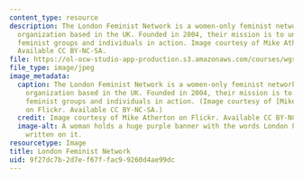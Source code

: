 ```yaml
---
content_type: resource
description: The London Feminist Network is a women-only feminist networking and campaigning
  organization based in the UK. Founded in 2004, their mission is to unite London-based
  feminist groups and individuals in action. Image courtesy of Mike Atherton on Flickr.
  Available CC BY-NC-SA.
file: https://ol-ocw-studio-app-production.s3.amazonaws.com/courses/wgs-615-feminist-inquiry-strategies-for-effective-scholarship-fall-2012/9f27dc7b2d7ef67ffac99260d4ae99dc_WGS-615f12-th.jpg
file_type: image/jpeg
image_metadata:
  caption: The London Feminist Network is a women-only feminist networking and campaigning
    organization based in the UK. Founded in 2004, their mission is to unite London-based
    feminist groups and individuals in action. (Image courtesy of [Mike Atherton](http://www.flickr.com/photos/39541942@N00/2060395067/in/photolist-4954ET-7hH89T-7hH81k-7hH5jk-ayfDtB-ayi9AA-ayi8c9-ayigpN-ayfUWM-ayieAY-ayfKqe-7hM5aj-7hM4jQ-7hM5Cb-7hM26L-7hM7Td-7hH4QM-7hM7ry-7hHa9i-7hM2W7-7hHaMK-7hH78P-7hM3HN-7hM4bo-7hH5sT-7hH5NK-7hH9zM-7hH6z4-7hM6CS-7hM4Ko-7hH8Xk-7hM5QY-7hM67L-7hM6fb-7hH6YM-7hH8yX-7hH6Dt-7hH9ER-7hM5JQ-7hM2zf-7hH9Nc-7hH95p-7hM6xf-7hH6cr-7hM2us-7hH7fc-7hM7j7-7hH7DP-7hM83s-7hM4so-7hM4Us)
    on Flickr. Available CC BY-NC-SA.)
  credit: Image courtesy of Mike Atherton on Flickr. Available CC BY-NC-SA.
  image-alt: A woman holds a huge purple banner with the words London Feminist Network
    written on it.
resourcetype: Image
title: London Feminist Network
uid: 9f27dc7b-2d7e-f67f-fac9-9260d4ae99dc
---
```

